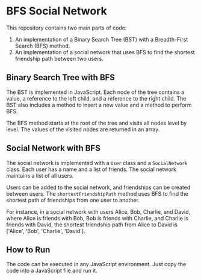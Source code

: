 # BFS Social Network

This repository contains two main parts of code: 
1. An implementation of a Binary Search Tree (BST) with a Breadth-First Search (BFS) method.
2. An implementation of a social network that uses BFS to find the shortest friendship path between two users.

## Binary Search Tree with BFS

The BST is implemented in JavaScript. Each node of the tree contains a value, a reference to the left child, and a reference to the right child. The BST also includes a method to insert a new value and a method to perform BFS.

The BFS method starts at the root of the tree and visits all nodes level by level. The values of the visited nodes are returned in an array.

## Social Network with BFS

The social network is implemented with a `User` class and a `SocialNetwork` class. Each user has a name and a list of friends. The social network maintains a list of all users.

Users can be added to the social network, and friendships can be created between users. The `shortestFriendshipPath` method uses BFS to find the shortest path of friendships from one user to another.

For instance, in a social network with users Alice, Bob, Charlie, and David, where Alice is friends with Bob, Bob is friends with Charlie, and Charlie is friends with David, the shortest friendship path from Alice to David is ['Alice', 'Bob', 'Charlie', 'David'].

## How to Run

The code can be executed in any JavaScript environment. Just copy the code into a JavaScript file and run it.

